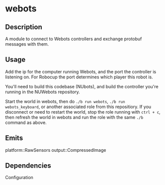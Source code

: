 # webots

## Description

A module to connect to Webots controllers and exchange protobuf messages with them.

## Usage

Add the ip for the computer running Webots, and the port the controller is listening on. For Robocup the port determines
which player this robot is.

You'll need to build this codebase (NUbots), and build the controller you're running in the NUWebots repository.

Start the world in webots, then do `./b run webots`, `./b run webots_keyboard`, or another associated role from
this repositiory. If you disconnect or need to restart the world, stop the role running with `ctrl + c`, then refresh
the world in webots and run the role with the same `./b` command as above.

## Emits

platform::RawSensors
output::CompressedImage

## Dependencies

Configuration
